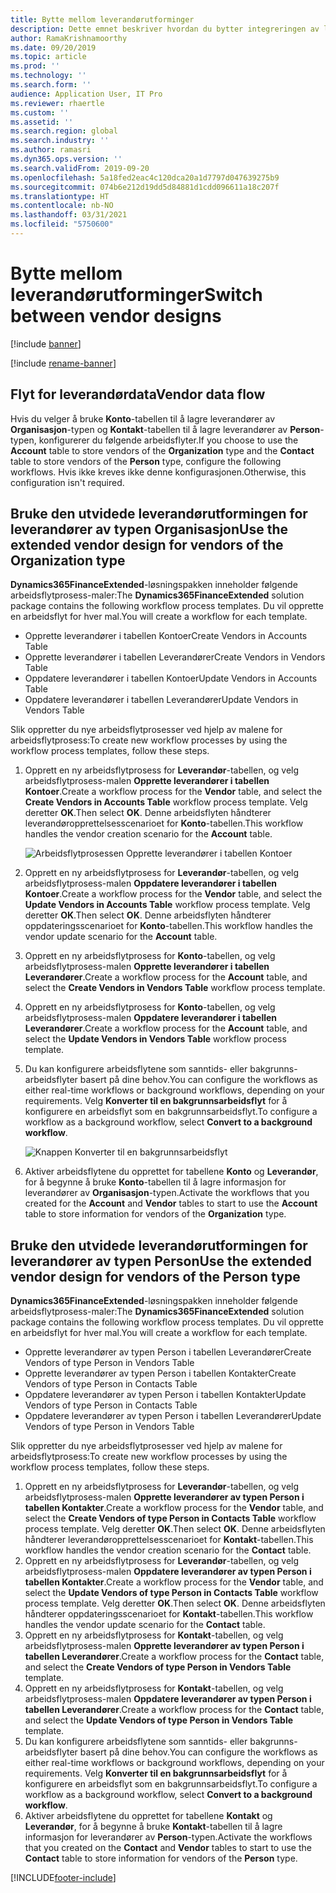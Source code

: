 ```yaml
---
title: Bytte mellom leverandørutforminger
description: Dette emnet beskriver hvordan du bytter integreringen av leverandørdata mellom Finance and Operations-apper og Dataverse.
author: RamaKrishnamoorthy
ms.date: 09/20/2019
ms.topic: article
ms.prod: ''
ms.technology: ''
ms.search.form: ''
audience: Application User, IT Pro
ms.reviewer: rhaertle
ms.custom: ''
ms.assetid: ''
ms.search.region: global
ms.search.industry: ''
ms.author: ramasri
ms.dyn365.ops.version: ''
ms.search.validFrom: 2019-09-20
ms.openlocfilehash: 5a18fed2eac4c120dca20a1d7797d047639275b9
ms.sourcegitcommit: 074b6e212d19dd5d84881d1cdd096611a18c207f
ms.translationtype: HT
ms.contentlocale: nb-NO
ms.lasthandoff: 03/31/2021
ms.locfileid: "5750600"
---
```

# <a name="switch-between-vendor-designs"></a><span data-ttu-id="4a0e9-103">Bytte mellom leverandørutforminger</span><span class="sxs-lookup"><span data-stu-id="4a0e9-103">Switch between vendor designs</span></span>

[!include [banner](../../includes/banner.md)]

[!include [rename-banner](~/includes/cc-data-platform-banner.md)]



## <a name="vendor-data-flow"></a><span data-ttu-id="4a0e9-104">Flyt for leverandørdata</span><span class="sxs-lookup"><span data-stu-id="4a0e9-104">Vendor data flow</span></span> 

<span data-ttu-id="4a0e9-105">Hvis du velger å bruke **Konto**-tabellen til å lagre leverandører av **Organisasjon**-typen og **Kontakt**-tabellen til å lagre leverandører av **Person**-typen, konfigurerer du følgende arbeidsflyter.</span><span class="sxs-lookup"><span data-stu-id="4a0e9-105">If you choose to use the **Account** table to store vendors of the **Organization** type and the **Contact** table to store vendors of the **Person** type, configure the following workflows.</span></span> <span data-ttu-id="4a0e9-106">Hvis ikke kreves ikke denne konfigurasjonen.</span><span class="sxs-lookup"><span data-stu-id="4a0e9-106">Otherwise, this configuration isn't required.</span></span>

## <a name="use-the-extended-vendor-design-for-vendors-of-the-organization-type"></a><span data-ttu-id="4a0e9-107">Bruke den utvidede leverandørutformingen for leverandører av typen Organisasjon</span><span class="sxs-lookup"><span data-stu-id="4a0e9-107">Use the extended vendor design for vendors of the Organization type</span></span>

<span data-ttu-id="4a0e9-108">**Dynamics365FinanceExtended**-løsningspakken inneholder følgende arbeidsflytprosess-maler:</span><span class="sxs-lookup"><span data-stu-id="4a0e9-108">The **Dynamics365FinanceExtended** solution package contains the following workflow process templates.</span></span> <span data-ttu-id="4a0e9-109">Du vil opprette en arbeidsflyt for hver mal.</span><span class="sxs-lookup"><span data-stu-id="4a0e9-109">You will create a workflow for each template.</span></span>

+ <span data-ttu-id="4a0e9-110">Opprette leverandører i tabellen Kontoer</span><span class="sxs-lookup"><span data-stu-id="4a0e9-110">Create Vendors in Accounts Table</span></span>
+ <span data-ttu-id="4a0e9-111">Opprette leverandører i tabellen Leverandører</span><span class="sxs-lookup"><span data-stu-id="4a0e9-111">Create Vendors in Vendors Table</span></span>
+ <span data-ttu-id="4a0e9-112">Oppdatere leverandører i tabellen Kontoer</span><span class="sxs-lookup"><span data-stu-id="4a0e9-112">Update Vendors in Accounts Table</span></span>
+ <span data-ttu-id="4a0e9-113">Oppdatere leverandører i tabellen Leverandører</span><span class="sxs-lookup"><span data-stu-id="4a0e9-113">Update Vendors in Vendors Table</span></span>

<span data-ttu-id="4a0e9-114">Slik oppretter du nye arbeidsflytprosesser ved hjelp av malene for arbeidsflytprosess:</span><span class="sxs-lookup"><span data-stu-id="4a0e9-114">To create new workflow processes by using the workflow process templates, follow these steps.</span></span>

1. <span data-ttu-id="4a0e9-115">Opprett en ny arbeidsflytprosess for **Leverandør**-tabellen, og velg arbeidsflytprosess-malen **Opprette leverandører i tabellen Kontoer**.</span><span class="sxs-lookup"><span data-stu-id="4a0e9-115">Create a workflow process for the **Vendor** table, and select the **Create Vendors in Accounts Table** workflow process template.</span></span> <span data-ttu-id="4a0e9-116">Velg deretter **OK**.</span><span class="sxs-lookup"><span data-stu-id="4a0e9-116">Then select **OK**.</span></span> <span data-ttu-id="4a0e9-117">Denne arbeidsflyten håndterer leverandøropprettelsesscenarioet for **Konto**-tabellen.</span><span class="sxs-lookup"><span data-stu-id="4a0e9-117">This workflow handles the vendor creation scenario for the **Account** table.</span></span>

    ![Arbeidsflytprosessen Opprette leverandører i tabellen Kontoer](media/create_process.png)

2. <span data-ttu-id="4a0e9-119">Opprett en ny arbeidsflytprosess for **Leverandør**-tabellen, og velg arbeidsflytprosess-malen **Oppdatere leverandører i tabellen Kontoer**.</span><span class="sxs-lookup"><span data-stu-id="4a0e9-119">Create a workflow process for the **Vendor** table, and select the **Update Vendors in Accounts Table** workflow process template.</span></span> <span data-ttu-id="4a0e9-120">Velg deretter **OK**.</span><span class="sxs-lookup"><span data-stu-id="4a0e9-120">Then select **OK**.</span></span> <span data-ttu-id="4a0e9-121">Denne arbeidsflyten håndterer oppdateringsscenarioet for **Konto**-tabellen.</span><span class="sxs-lookup"><span data-stu-id="4a0e9-121">This workflow handles the vendor update scenario for the **Account** table.</span></span>
3. <span data-ttu-id="4a0e9-122">Opprett en ny arbeidsflytprosess for **Konto**-tabellen, og velg arbeidsflytprosess-malen **Opprette leverandører i tabellen Leverandører**.</span><span class="sxs-lookup"><span data-stu-id="4a0e9-122">Create a workflow process for the **Account** table, and select the **Create Vendors in Vendors Table** workflow process template.</span></span>
4. <span data-ttu-id="4a0e9-123">Opprett en ny arbeidsflytprosess for **Konto**-tabellen, og velg arbeidsflytprosess-malen **Oppdatere leverandører i tabellen Leverandører**.</span><span class="sxs-lookup"><span data-stu-id="4a0e9-123">Create a workflow process for the **Account** table, and select the **Update Vendors in Vendors Table** workflow process template.</span></span>
5. <span data-ttu-id="4a0e9-124">Du kan konfigurere arbeidsflytene som sanntids- eller bakgrunns-arbeidsflyter basert på dine behov.</span><span class="sxs-lookup"><span data-stu-id="4a0e9-124">You can configure the workflows as either real-time workflows or background workflows, depending on your requirements.</span></span> <span data-ttu-id="4a0e9-125">Velg **Konverter til en bakgrunnsarbeidsflyt** for å konfigurere en arbeidsflyt som en bakgrunnsarbeidsflyt.</span><span class="sxs-lookup"><span data-stu-id="4a0e9-125">To configure a workflow as a background workflow, select **Convert to a background workflow**.</span></span>

    ![Knappen Konverter til en bakgrunnsarbeidsflyt](media/background_workflow.png)

6. <span data-ttu-id="4a0e9-127">Aktiver arbeidsflytene du opprettet for tabellene **Konto** og **Leverandør**, for å begynne å bruke **Konto**-tabellen til å lagre informasjon for leverandører av **Organisasjon**-typen.</span><span class="sxs-lookup"><span data-stu-id="4a0e9-127">Activate the workflows that you created for the **Account** and **Vendor** tables to start to use the **Account** table to store information for vendors of the **Organization** type.</span></span>

## <a name="use-the-extended-vendor-design-for-vendors-of-the-person-type"></a><span data-ttu-id="4a0e9-128">Bruke den utvidede leverandørutformingen for leverandører av typen Person</span><span class="sxs-lookup"><span data-stu-id="4a0e9-128">Use the extended vendor design for vendors of the Person type</span></span>

<span data-ttu-id="4a0e9-129">**Dynamics365FinanceExtended**-løsningspakken inneholder følgende arbeidsflytprosess-maler:</span><span class="sxs-lookup"><span data-stu-id="4a0e9-129">The **Dynamics365FinanceExtended** solution package contains the following workflow process templates.</span></span> <span data-ttu-id="4a0e9-130">Du vil opprette en arbeidsflyt for hver mal.</span><span class="sxs-lookup"><span data-stu-id="4a0e9-130">You will create a workflow for each template.</span></span>

+ <span data-ttu-id="4a0e9-131">Opprette leverandører av typen Person i tabellen Leverandører</span><span class="sxs-lookup"><span data-stu-id="4a0e9-131">Create Vendors of type Person in Vendors Table</span></span>
+ <span data-ttu-id="4a0e9-132">Opprette leverandører av typen Person i tabellen Kontakter</span><span class="sxs-lookup"><span data-stu-id="4a0e9-132">Create Vendors of type Person in Contacts Table</span></span>
+ <span data-ttu-id="4a0e9-133">Oppdatere leverandører av typen Person i tabellen Kontakter</span><span class="sxs-lookup"><span data-stu-id="4a0e9-133">Update Vendors of type Person in Contacts Table</span></span>
+ <span data-ttu-id="4a0e9-134">Oppdatere leverandører av typen Person i tabellen Leverandører</span><span class="sxs-lookup"><span data-stu-id="4a0e9-134">Update Vendors of type Person in Vendors Table</span></span>

<span data-ttu-id="4a0e9-135">Slik oppretter du nye arbeidsflytprosesser ved hjelp av malene for arbeidsflytprosess:</span><span class="sxs-lookup"><span data-stu-id="4a0e9-135">To create new workflow processes by using the workflow process templates, follow these steps.</span></span>

1. <span data-ttu-id="4a0e9-136">Opprett en ny arbeidsflytprosess for **Leverandør**-tabellen, og velg arbeidsflytprosess-malen **Opprette leverandører av typen Person i tabellen Kontakter**.</span><span class="sxs-lookup"><span data-stu-id="4a0e9-136">Create a workflow process for the **Vendor** table, and select the **Create Vendors of type Person in Contacts Table** workflow process template.</span></span> <span data-ttu-id="4a0e9-137">Velg deretter **OK**.</span><span class="sxs-lookup"><span data-stu-id="4a0e9-137">Then select **OK**.</span></span> <span data-ttu-id="4a0e9-138">Denne arbeidsflyten håndterer leverandøropprettelsesscenarioet for **Kontakt**-tabellen.</span><span class="sxs-lookup"><span data-stu-id="4a0e9-138">This workflow handles the vendor creation scenario for the **Contact** table.</span></span>
2. <span data-ttu-id="4a0e9-139">Opprett en ny arbeidsflytprosess for **Leverandør**-tabellen, og velg arbeidsflytprosess-malen **Oppdatere leverandører av typen Person i tabellen Kontakter**.</span><span class="sxs-lookup"><span data-stu-id="4a0e9-139">Create a workflow process for the **Vendor** table, and select the **Update Vendors of type Person in Contacts Table** workflow process template.</span></span> <span data-ttu-id="4a0e9-140">Velg deretter **OK**.</span><span class="sxs-lookup"><span data-stu-id="4a0e9-140">Then select **OK**.</span></span> <span data-ttu-id="4a0e9-141">Denne arbeidsflyten håndterer oppdateringsscenarioet for **Kontakt**-tabellen.</span><span class="sxs-lookup"><span data-stu-id="4a0e9-141">This workflow handles the vendor update scenario for the **Contact** table.</span></span>
3. <span data-ttu-id="4a0e9-142">Opprett en ny arbeidsflytprosess for **Kontakt**-tabellen, og velg arbeidsflytprosess-malen **Opprette leverandører av typen Person i tabellen Leverandører**.</span><span class="sxs-lookup"><span data-stu-id="4a0e9-142">Create a workflow process for the **Contact** table, and select the **Create Vendors of type Person in Vendors Table** template.</span></span>
4. <span data-ttu-id="4a0e9-143">Opprett en ny arbeidsflytprosess for **Kontakt**-tabellen, og velg arbeidsflytprosess-malen **Oppdatere leverandører av typen Person i tabellen Leverandører**.</span><span class="sxs-lookup"><span data-stu-id="4a0e9-143">Create a workflow process for the **Contact** table, and select the **Update Vendors of type Person in Vendors Table** template.</span></span>
5. <span data-ttu-id="4a0e9-144">Du kan konfigurere arbeidsflytene som sanntids- eller bakgrunns-arbeidsflyter basert på dine behov.</span><span class="sxs-lookup"><span data-stu-id="4a0e9-144">You can configure the workflows as either real-time workflows or background workflows, depending on your requirements.</span></span> <span data-ttu-id="4a0e9-145">Velg **Konverter til en bakgrunnsarbeidsflyt** for å konfigurere en arbeidsflyt som en bakgrunnsarbeidsflyt.</span><span class="sxs-lookup"><span data-stu-id="4a0e9-145">To configure a workflow as a background workflow, select **Convert to a background workflow**.</span></span>
6. <span data-ttu-id="4a0e9-146">Aktiver arbeidsflytene du opprettet for tabellene **Kontakt** og **Leverandør**, for å begynne å bruke **Kontakt**-tabellen til å lagre informasjon for leverandører av **Person**-typen.</span><span class="sxs-lookup"><span data-stu-id="4a0e9-146">Activate the workflows that you created on the **Contact** and **Vendor** tables to start to use the **Contact** table to store information for vendors of the **Person** type.</span></span>


[!INCLUDE[footer-include](../../../../includes/footer-banner.md)]